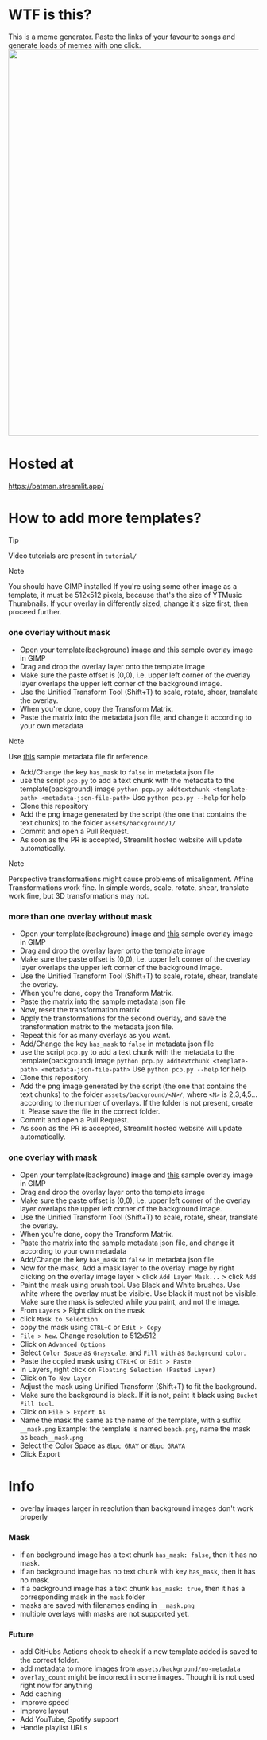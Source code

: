 # WTF is this?

This is a meme generator. Paste the links of your favourite songs and generate loads of memes with one click.
<img src="https://github.com/user-attachments/assets/90606cb4-a996-4c8c-86fb-82ad2edd490d" width="777">
# Hosted at

https://batman.streamlit.app/



# How to add more templates?
> [!TIP]
> Video tutorials are present in `tutorial/`

> [!NOTE]
> You should have GIMP installed
> If you're using some other image as a template, it must be 512x512 pixels, because that's the size of YTMusic Thumbnails. If your overlay in differently sized, change it's size first, then proceed further.

### one overlay without mask

- Open your template(background) image and [this](https://github.com/codeblech/playlist-memes/blob/main/assets%2Foverlay%2F3p19TG5Qia8j2XXL.jpg) sample overlay image in GIMP
- Drag and drop the overlay layer onto the template image
- Make sure the paste offset is (0,0), i.e. upper left corner of the overlay layer overlaps the upper left corner
  of the background image.
- Use the Unified Transform Tool (Shift+T) to scale, rotate, shear, translate the overlay.
- When you're done, copy the Transform Matrix.
- Paste the matrix into the metadata json file, and change it according to your own metadata
> [!NOTE]
> Use [this](https://github.com/codeblech/playlist-memes/blob/main/meta.json) sample metadata file fir reference.
- Add/Change the key `has_mask` to `false` in metadata json file
- use the script `pcp.py` to add a text chunk with the metadata to the template(background) image
  `python pcp.py addtextchunk <template-path> <metadata-json-file-path>`
  Use `python pcp.py --help` for help
- Clone this repository
- Add the png image generated by the script (the one that contains the text chunks) to the folder `assets/background/1/`
- Commit and open a Pull Request.
- As soon as the PR is accepted, Streamlit hosted website will update automatically.

> [!NOTE]
> Perspective transformations might cause problems of misalignment. Affine Transformations work fine. In simple words, scale, rotate, shear, translate work fine, but 3D transformations may not.

### more than one overlay without mask

- Open your template(background) image and [this](https://github.com/codeblech/playlist-memes/blob/main/assets%2Foverlay%2F3p19TG5Qia8j2XXL.jpg) sample overlay image in GIMP
- Drag and drop the overlay layer onto the template image
- Make sure the paste offset is (0,0), i.e. upper left corner of the overlay layer overlaps the upper left corner
  of the background image.
- Use the Unified Transform Tool (Shift+T) to scale, rotate, shear, translate the overlay.
- When you're done, copy the Transform Matrix.
- Paste the matrix into the sample metadata json file
- Now, reset the transformation matrix.
- Apply the transformations for the second overlay, and save the transformation matrix to the metadata json file.
- Repeat this for as many overlays as you want.
- Add/Change the key `has_mask` to `false` in metadata json file
- use the script `pcp.py` to add a text chunk with the metadata to the template(background) image
  `python pcp.py addtextchunk <template-path> <metadata-json-file-path>`
  Use `python pcp.py --help` for help
- Clone this repository
- Add the png image generated by the script (the one that contains the text chunks) to the folder `assets/background/<N>/`, where `<N>` is 2,3,4,5... according to the number of overlays. If the folder is not present, create it. Please save the file in the correct folder.
- Commit and open a Pull Request.
- As soon as the PR is accepted, Streamlit hosted website will update automatically.

### one overlay with mask

- Open your template(background) image and [this](https://github.com/codeblech/playlist-memes/blob/main/assets%2Foverlay%2F3p19TG5Qia8j2XXL.jpg) sample overlay image in GIMP
- Drag and drop the overlay layer onto the template image
- Make sure the paste offset is (0,0), i.e. upper left corner of the overlay layer overlaps the upper left corner
  of the background image.
- Use the Unified Transform Tool (Shift+T) to scale, rotate, shear, translate the overlay.
- When you're done, copy the Transform Matrix.
- Paste the matrix into the sample metadata json file, and change it according to your own metadata
- Add/Change the key `has_mask` to `false` in metadata json file
- Now for the mask, Add a mask layer to the overlay image by right clicking on the overlay image layer > click `Add Layer Mask...` > click `Add`
- Paint the mask using brush tool. Use Black and White brushes. Use white where the overlay must be visible. Use black it must not be visible. Make sure the mask is selected while you paint, and not the image.
- From `Layers` > Right click on the mask
- click `Mask to Selection`
- copy the mask using `CTRL+C` or `Edit > Copy`
- `File > New`. Change resolution to 512x512
- Click on `Advanced Options`
- Select `Color Space` as `Grayscale`, and `Fill with` as `Background color`.
- Paste the copied mask using `CTRL+C` or `Edit > Paste`
- In Layers, right click on `Floating Selection (Pasted Layer)`
- Click on `To New Layer`
- Adjust the mask using Unified Transform (Shift+T) to fit the background.
- Make sure the background is black. If it is not, paint it black using `Bucket Fill tool`.
- Click on `File > Export As`
- Name the mask the same as the name of the template, with a suffix `__mask.png`
  Example: the template is named `beach.png`, name the mask as `beach__mask.png`
- Select the Color Space as `8bpc GRAY` or `8bpc GRAYA`
- Click Export

# Info

- overlay images larger in resolution than background images don't work properly

### Mask

- if an background image has a text chunk `has_mask: false`, then it has no mask.
- if an background image has no text chunk with key `has_mask`, then it has no mask.
- if a background image has a text chunk `has_mask: true`, then it has a corresponding mask in the `mask` folder
- masks are saved with filenames ending in `__mask.png`
- multiple overlays with masks are not supported yet.

### Future

- add GitHubs Actions check to check if a new template added is saved to the correct folder.
- add metadata to more images from `assets/background/no-metadata`
- `overlay_count` might be incorrect in some images. Though it is not used right now for anything
- Add caching
- Improve speed
- Improve layout
- Add YouTube, Spotify support
- Handle playlist URLs
